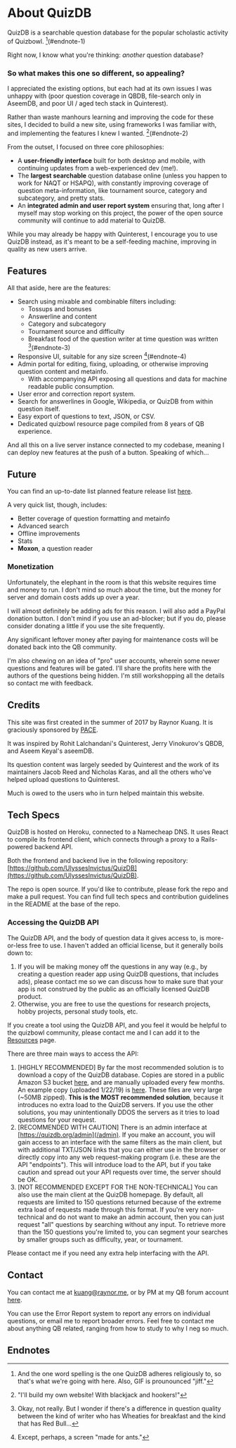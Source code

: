 # About QuizDB

QuizDB is a searchable question database for the popular scholastic activity of Quizbowl. [^1](#endnote-1)

Right now, I know what you're thinking: _another_ question database?

### So what makes this one so different, so appealing?

I appreciated the existing options, but each had at its own issues I was unhappy with (poor question coverage in QBDB, file-search only in AseemDB, and poor UI / aged tech stack in Quinterest).

Rather than waste manhours learning and improving the code for these sites, I decided to build a new site, using frameworks I was familiar with, and implementing the features I knew I wanted. [^2](#endnote-2)

From the outset, I focused on three core philosophies:

- A **user-friendly interface** built for both desktop and mobile, with continuing updates from a web-experienced dev (me!).
- The **largest searchable** question database online (unless you happen to work for NAQT or HSAPQ), with constantly improving coverage of question meta-information, like tournament source, category and subcategory, and pretty stats.
- An **integrated admin and user report system** ensuring that, long after I myself may stop working on this project, the power of the open source community will continue to add material to QuizDB.

While you may already be happy with Quinterest, I encourage you to use QuizDB instead, as it's meant to be a self-feeding machine, improving in quality as new users arrive.

## Features

All that aside, here are the features:

- Search using mixable and combinable filters including:
  - Tossups and bonuses
  - Answerline and content
  - Category and subcategory
  - Tournament source and difficulty
  - Breakfast food of the question writer at time question was written [^3](#endnote-3)
- Responsive UI, suitable for any size screen [^4](#endnote-4)
- Admin portal for editing, fixing, uploading, or otherwise improving question content and metainfo.
  - With accompanying API exposing all questions and data for machine readable public consumption.
- User error and correction report system.
- Search for answerlines in Google, Wikipedia, or QuizDB from within question itself.
- Easy export of questions to text, JSON, or CSV.
- Dedicated quizbowl resource page compiled from 8 years of QB experience.

And all this on a live server instance connected to my codebase, meaning I can deploy new features at the push of a button. Speaking of which...

## Future

You can find an up-to-date list planned feature release list [here](/future).

A very quick list, though, includes:

- Better coverage of question formatting and metainfo
- Advanced search
- Offline improvements
- Stats
- **Moxon**, a question reader

### Monetization

Unfortunately, the elephant in the room is that this website requires time and money to run. I don't mind so much about the time, but the money for server and domain costs adds up over a year.

I will almost definitely be adding ads for this reason. I will also add a PayPal donation button. I don't mind if you use an ad-blocker; but if you do, please consider donating a little if you use the site frequently.

Any significant leftover money after paying for maintenance costs will be donated back into the QB community.

I'm also chewing on an idea of "pro" user accounts, wherein some newer questions and features will be gated. I'll share the profits here with the authors of the questions being hidden. I'm still workshopping all the details so contact me with feedback.

<div id='credits' class='anchor'></div>

## Credits

This site was first created in the summer of 2017 by Raynor Kuang. It is graciously sponsored by [PACE](http://www.pace-nsc.org/).

It was inspired by Rohit Lalchandani's Quinterest, Jerry Vinokurov's QBDB, and Aseem Keyal's aseemDB.

Its question content was largely seeded by Quinterest and the work of its maintainers Jacob Reed and Nicholas Karas, and all the others who've helped upload questions to Quinterest.

Much is owed to the users who in turn helped maintain this website.

## Tech Specs

QuizDB is hosted on Heroku, connected to a Namecheap DNS. It uses React to compile its frontend client, which connects through a proxy to a Rails-powered backend API.

Both the frontend and backend live in the following repository: [https://github.com/UlyssesInvictus/QuizDB](https://github.com/UlyssesInvictus/QuizDB).

The repo is open source. If you'd like to contribute, please fork the repo and make a pull request. You can find full tech specs and contribution guidelines in the README at the base of the repo.

<div id='api' class='anchor'></div>

### Accessing the QuizDB API

The QuizDB API, and the body of question data it gives access to, is more-or-less free to use. I haven't added an official license, but it generally boils down to:
1. If you will be making money off the questions in any way (e.g., by creating a question reader app using QuizDB questions, that includes ads), please contact me so we can discuss how to make sure that your app is not construed by the public as an officially licensed QuizDB product.
2. Otherwise, you are free to use the questions for research projects, hobby projects, personal study tools, etc.

If you create a tool using the QuizDB API, and you feel it would be helpful to the quizbowl community, please contact me and I can add it to the [Resources](/resources) page.

There are three main ways to access the API:
1. [HIGHLY RECOMMENDED] By far the most recommended solution is to download a copy of the QuizDB database. Copies are stored in a public Amazon S3 bucket [here](https://s3.console.aws.amazon.com/s3/buckets/quizdb-public/?region=us-east-1&tab=overview), and are manually uploaded every few months. An example copy (uploaded 1/22/19) is [here](https://s3.amazonaws.com/quizdb-public/quizdb-01222019.sql.zip). These files are very large (~50MB zipped). **This is the MOST recommended solution**, because it introduces no extra load to the QuizDB servers. If you use the other solutions, you may unintentionally DDOS the servers as it tries to load questions for your request.
2. [RECOMMENDED WITH CAUTION] There is an admin interface at [https://quizdb.org/admin](/admin). If you make an account, you will gain access to an interface with the same filters as the main client, but with additional TXT/JSON links that you can either use in the browser or directly copy into any web request-making program (i.e. these are the API "endpoints"). This will introduce load to the API, but if you take caution and spread out your API requests over time, the server should be OK.
3. [NOT RECOMMENDED EXCEPT FOR THE NON-TECHNICAL] You can also use the main client at the QuizDB homepage. By default, all requests are limited to 150 questions returned because of the extreme extra load of requests made through this format. If you're very non-technical and do not want to make an admin account, then you can just request "all" questions by searching without any input. To retrieve more than the 150 questions you're limited to, you can segment your searches by smaller groups such as difficulty, year, or tournament.

Please contact me if you need any extra help interfacing with the API.

<div id='contact' class='anchor'></div>

## Contact

You can contact me at [kuang@raynor.me](mailto:kuang@raynor.me), or by PM at my QB forum account [here](http://hsquizbowl.org/forums/memberlist.php?mode=viewprofile&u=5867).

You can use the Error Report system to report any errors on individual questions, or email me to report broader errors. Feel free to contact me about anything QB related, ranging from how to study to why I neg so much.

## Endnotes

<div id='endnote-1' class='anchor'></div>

[^1]: And the one word spelling is the one QuizDB adheres religiously to, so that's what we're going with here. Also, GIF is prounounced "jiff."

<div id='endnote-2' class='anchor'></div>

[^2]: "I'll build my own website! With blackjack and hookers!"

<div id='endnote-3' class='anchor'></div>

[^3]: Okay, not really. But I wonder if there's a difference in question quality between the kind of writer who has Wheaties for breakfast and the kind that has Red Bull...

<div id='endnote-4' class='anchor'></div>

[^4]: Except, perhaps, a screen "made for ants."
